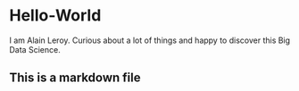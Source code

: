 # Hello-World
I am Alain Leroy. Curious about a lot of things and happy to discover this Big Data Science.
## This is a markdown file
